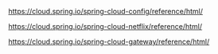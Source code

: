 https://cloud.spring.io/spring-cloud-config/reference/html/

https://cloud.spring.io/spring-cloud-netflix/reference/html/

https://cloud.spring.io/spring-cloud-gateway/reference/html/